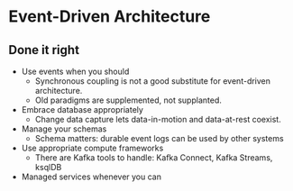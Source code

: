 # Event-Driven Architecture

## Done it right

* Use events when you should
    * Synchronous coupling is not a good substitute for event-driven architecture.
    * Old paradigms are supplemented, not supplanted.
* Embrace database appropriately
    * Change data capture lets data-in-motion and data-at-rest coexist.
* Manage your schemas
    * Schema matters: durable event logs can be used by other systems
* Use appropriate compute frameworks
    * There are Kafka tools to handle: Kafka Connect, Kafka Streams, ksqlDB
* Managed services whenever you can